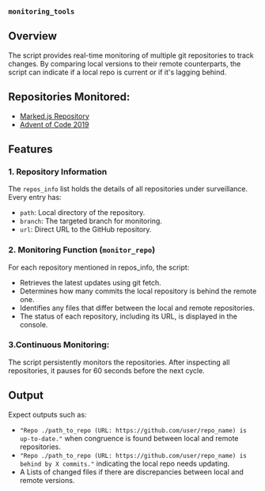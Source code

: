 
### `monitoring_tools`

## Overview
The script provides real-time monitoring of multiple git repositories to track changes. By comparing local versions to their remote counterparts, the script can indicate if a local repo is current or if it's lagging behind.

## Repositories Monitored:
- [Marked.js Repository](https://github.com/markedjs/marked)
- [Advent of Code 2019](https://github.com/marymaksemos/advent_of_code_2019)

## Features

### 1. Repository Information
The `repos_info` list holds the details of all repositories under surveillance. Every entry has:
- `path`: Local directory of the repository.
- `branch`: The targeted branch for monitoring.
- `url`: Direct URL to the GitHub repository.

### 2. Monitoring Function (`monitor_repo`)

For each repository mentioned in repos_info, the script:
- Retrieves the latest updates using git fetch.
- Determines how many commits the local repository is behind the remote one.
- Identifies any files that differ between the local and remote repositories.
- The status of each repository, including its URL, is displayed in the console.

### 3.Continuous Monitoring:

The script persistently monitors the repositories. After inspecting all repositories,
 it pauses for 60 seconds before the next cycle.



## Output
Expect outputs such as:
- `"Repo ./path_to_repo (URL: https://github.com/user/repo_name) is up-to-date."` when congruence is found between local and remote repositories.
- `"Repo ./path_to_repo (URL: https://github.com/user/repo_name) is behind by X commits."` indicating the local repo needs updating.
- A Lists of changed files if there are discrepancies between local and remote versions.
